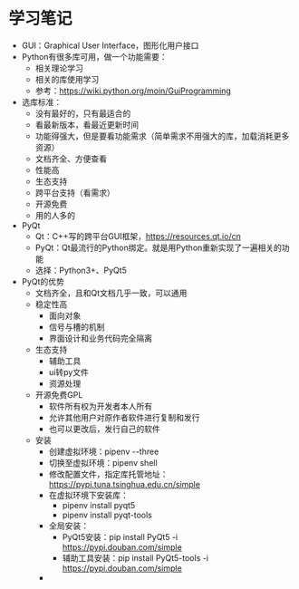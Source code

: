 # 学习笔记

* GUI：Graphical User Interface，图形化用户接口
* Python有很多库可用，做一个功能需要：
  * 相关理论学习
  * 相关的库使用学习
  * 参考：https://wiki.python.org/moin/GuiProgramming
* 选库标准：
  * 没有最好的，只有最适合的
  * 看最新版本，看最近更新时间
  * 功能得强大，但是要看功能需求（简单需求不用强大的库，加载消耗更多资源）
  * 文档齐全、方便查看
  * 性能高
  * 生态支持
  * 跨平台支持（看需求）
  * 开源免费
  * 用的人多的
* PyQt
  * Qt：C++写的跨平台GUI框架，https://resources.qt.io/cn
  * PyQt：Qt最流行的Python绑定。就是用Python重新实现了一遍相关的功能
  * 选择：Python3+、PyQt5
* PyQt的优势
  * 文档齐全，且和Qt文档几乎一致，可以通用
  * 稳定性高
    * 面向对象
    * 信号与槽的机制
    * 界面设计和业务代码完全隔离
  * 生态支持
    * 辅助工具
    * ui转py文件
    * 资源处理
  * 开源免费GPL
    * 软件所有权为开发者本人所有
    * 允许其他用户对原作者软件进行复制和发行
    * 也可以更改后，发行自己的软件
  * 安装
    * 创建虚拟环境：pipenv --three
    * 切换至虚拟环境：pipenv shell
    * 修改配置文件，指定库托管地址：https://pypi.tuna.tsinghua.edu.cn/simple
    * 在虚拟环境下安装库：
      * pipenv install pyqt5
      * pipenv install pyqt-tools
    * 全局安装：
      * PyQt5安装：pip install PyQt5 -i https://pypi.douban.com/simple
      * 辅助工具安装：pip install PyQt5-tools -i https://pypi.douban.com/simple
    * 